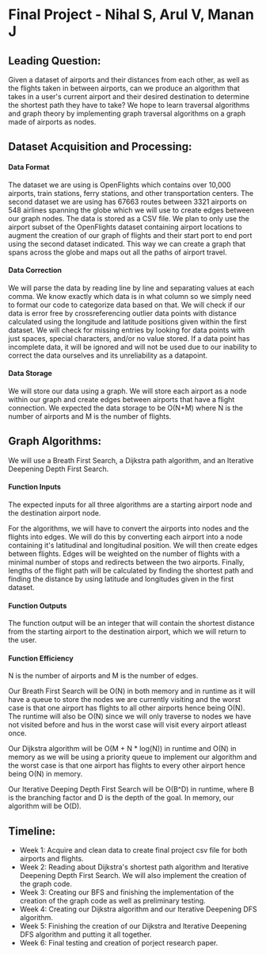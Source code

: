 # **Final Project - Nihal S, Arul V, Manan J**

## **Leading Question:**
Given a dataset of airports and their distances from each other, as well as the flights taken in between airports, can we produce an algorithm that takes in a user's current airport and their desired destination to determine the shortest path they have to take? We hope to learn traversal algorithms and graph theory by implementing graph traversal algorithms on a graph made of airports as nodes.

## **Dataset Acquisition and Processing:**
#### Data Format
The dataset we are using is OpenFlights which contains over 10,000 airports, train stations, ferry stations, and other transportation centers. The second dataset we are using has 67663 routes between 3321 airports on 548 airlines spanning the globe which we will use to create edges between our graph nodes. The data is stored as a CSV file. We plan to only use the airport subset of the OpenFlights dataset containing airport locations to augment the creation of our graph of flights and their start port to end port using the second dataset indicated. This way we can create a graph that spans across the globe and maps out all the paths of airport travel.
#### Data Correction
We will parse the data by reading line by line and separating values at each comma. We know exactly which data is in what column so we simply need to format our code to categorize data based on that. We will check if our data is error free by crossreferencing outlier data points with distance calculated using the longitude and latitude positions given within the first dataset. We will check for missing entries by looking for data points with just spaces, special characters, and/or no value stored. If a data point has incomplete data, it will be ignored and will not be used due to our inability to correct the data ourselves and its unreliability as a datapoint. 

#### Data Storage
We will store our data using a graph. We will store each airport as a node within our graph and create edges between airports that have a flight connection. We expected the data storage to be O(N+M) where N is the number of airports and M is the number of flights. 

## **Graph Algorithms:**
We will use a Breath First Search, a Dijkstra path algorithm, and an Iterative Deepening Depth First Search.

#### Function Inputs
The expected inputs for all three algorithms are a starting airport node and the destination airport node. 

For the algorithms, we will have to convert the airports into nodes and the flights into edges. We will do this by converting each airport into a node containing it's latitudinal and longitudinal position. We will then create edges between flights. Edges will be weighted on the number of flights with a minimal number of stops and redirects between the two airports. Finally, lengths of the flight path will be calculated by finding the shortest path and finding the distance by using latitude and longitudes given in the first dataset.

#### Function Outputs
The function output will be an integer that will contain the shortest distance from the starting airport to the destination airport, which we will return to the user.

#### Function Efficiency
N is the number of airports and M is the number of edges. 

Our Breath First Search will be O(N) in both memory and in runtime as it will have a queue to store the nodes we are currently visiting and the worst case is that one airport has flights to all other airports hence being O(N). The runtime will also be O(N) since we will only traverse to nodes we have not visited before and hus in the worst case will visit every airport atleast once.

Our Dijkstra algorithm will be O(M + N * log(N)) in runtime and O(N) in memory as we will be using a priority queue to implement our algorithm and the worst case is that one airport has flights to every other airport hence being O(N) in memory.

Our Iterative Deeping Depth First Search will be O(B^D) in runtime, where B is the branching factor and D is the depth of the goal. In memory, our algorithm will be O(D).

## **Timeline:**
- Week 1: Acquire and clean data to create final project csv file for both airports and flights.
- Week 2: Reading about Dijkstra's shortest path algorithm and Iterative Deepening Depth First Search. We will also implement the creation of the graph code.
- Week 3: Creating our BFS and finishing the implementation of the creation of the graph code as well as preliminary testing.
- Week 4: Creating our Dijkstra algorithm and our Iterative Deepening DFS algorithm.
- Week 5: Finishing the creation of our Dijkstra and Iterative Deepening DFS algorithm and putting it all together.
- Week 6: Final testing and creation of porject research paper.
